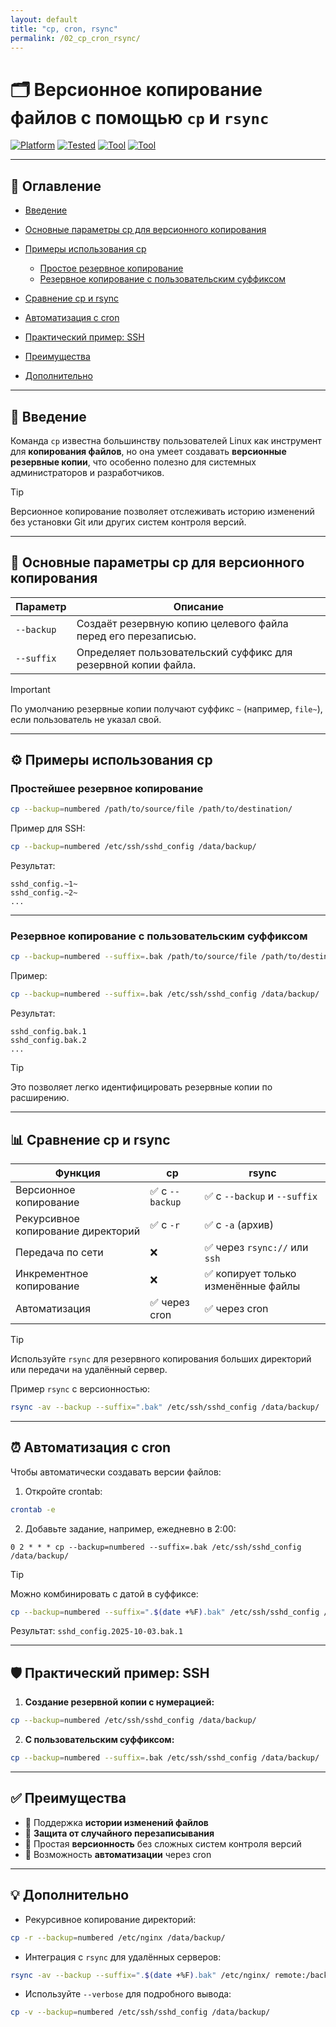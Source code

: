 ```yaml
---
layout: default
title: "cp, cron, rsync"
permalink: /02_cp_cron_rsync/
---
```



# 🗂 Версионное копирование файлов с помощью `cp` и `rsync`

[![Platform](https://img.shields.io/badge/platform-Linux-lightgrey?style=flat-square\&logo=linux)](https://www.linux.org/)
[![Tested](https://img.shields.io/badge/tested%20on-Ubuntu%2024.04%20|%20Debian%2012-orange?style=flat-square)](https://www.debian.org/)
[![Tool](https://img.shields.io/badge/tool-cp-blue?style=flat-square)](https://man7.org/linux/man-pages/man1/cp.1.html)
[![Tool](https://img.shields.io/badge/tool-rsync-green?style=flat-square)](https://man7.org/linux/man-pages/man1/rsync.1.html)

---

## 📑 Оглавление

* [Введение](#-введение)
* [Основные параметры cp для версионного копирования](#-основные-параметры-cp-для-версионного-копирования)
* [Примеры использования cp](#-примеры-использования-cp)

  * [Простое резервное копирование](#простейшее-резервное-копирование)
  * [Резервное копирование с пользовательским суффиксом](#резервное-копирование-с-пользовательским-суффиксом)
* [Сравнение cp и rsync](#-сравнение-cp-и-rsync)
* [Автоматизация с cron](#-автоматизация-с-cron)
* [Практический пример: SSH](#-практический-пример-ssh)
* [Преимущества](#-преимущества)
* [Дополнительно](#-дополнительно)

---

## 📖 Введение

Команда `cp` известна большинству пользователей Linux как инструмент для **копирования файлов**, но она умеет создавать **версионные резервные копии**, что особенно полезно для системных администраторов и разработчиков.

> [!TIP]
> Версионное копирование позволяет отслеживать историю изменений без установки Git или других систем контроля версий.

---

## 🔑 Основные параметры cp для версионного копирования

| Параметр   | Описание                                                       |
| ---------- | -------------------------------------------------------------- |
| `--backup` | Создаёт резервную копию целевого файла перед его перезаписью.  |
| `--suffix` | Определяет пользовательский суффикс для резервной копии файла. |

> [!IMPORTANT]
> По умолчанию резервные копии получают суффикс `~` (например, `file~`), если пользователь не указал свой.

---

## ⚙️ Примеры использования cp

### Простейшее резервное копирование

```bash
cp --backup=numbered /path/to/source/file /path/to/destination/
```

Пример для SSH:

```bash
cp --backup=numbered /etc/ssh/sshd_config /data/backup/
```

Результат:

```
sshd_config.~1~
sshd_config.~2~
...
```

---

### Резервное копирование с пользовательским суффиксом

```bash
cp --backup=numbered --suffix=.bak /path/to/source/file /path/to/destination/
```

Пример:

```bash
cp --backup=numbered --suffix=.bak /etc/ssh/sshd_config /data/backup/
```

Результат:

```
sshd_config.bak.1
sshd_config.bak.2
...
```

> [!TIP]
> Это позволяет легко идентифицировать резервные копии по расширению.

---

## 📊 Сравнение cp и rsync

| Функция                            | cp             | rsync                              |
| ---------------------------------- | -------------- | ---------------------------------- |
| Версионное копирование             | ✅ с `--backup` | ✅ с `--backup` и `--suffix`        |
| Рекурсивное копирование директорий | ✅ с `-r`       | ✅ с `-a` (архив)                   |
| Передача по сети                   | ❌              | ✅ через `rsync://` или `ssh`       |
| Инкрементное копирование           | ❌              | ✅ копирует только изменённые файлы |
| Автоматизация                      | ✅ через cron   | ✅ через cron                       |

> [!TIP]
> Используйте `rsync` для резервного копирования больших директорий или передачи на удалённый сервер.

Пример `rsync` с версионностью:

```bash
rsync -av --backup --suffix=".bak" /etc/ssh/sshd_config /data/backup/
```

---

## ⏰ Автоматизация с cron

Чтобы автоматически создавать версии файлов:

1. Откройте crontab:

```bash
crontab -e
```

2. Добавьте задание, например, ежедневно в 2:00:

```cron
0 2 * * * cp --backup=numbered --suffix=.bak /etc/ssh/sshd_config /data/backup/
```

> [!TIP]
> Можно комбинировать с датой в суффиксе:

```bash
cp --backup=numbered --suffix=".$(date +%F).bak" /etc/ssh/sshd_config /data/backup/
```

Результат: `sshd_config.2025-10-03.bak.1`

---

## 🛡️ Практический пример: SSH

1. **Создание резервной копии с нумерацией:**

```bash
cp --backup=numbered /etc/ssh/sshd_config /data/backup/
```

2. **С пользовательским суффиксом:**

```bash
cp --backup=numbered --suffix=.bak /etc/ssh/sshd_config /data/backup/
```

---

## ✅ Преимущества

* 📌 Поддержка **истории изменений файлов**
* 📌 **Защита от случайного перезаписывания**
* 📌 Простая **версионность** без сложных систем контроля версий
* 📌 Возможность **автоматизации** через cron

---

## 💡 Дополнительно

* Рекурсивное копирование директорий:

```bash
cp -r --backup=numbered /etc/nginx /data/backup/
```

* Интеграция с `rsync` для удалённых серверов:

```bash
rsync -av --backup --suffix=".$(date +%F).bak" /etc/nginx/ remote:/backup/nginx/
```

* Используйте `--verbose` для подробного вывода:

```bash
cp -v --backup=numbered /etc/ssh/sshd_config /data/backup/
```
